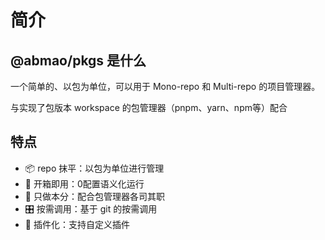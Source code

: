 # 简介
## @abmao/pkgs 是什么
一个简单的、以包为单位，可以用于 Mono-repo 和 Multi-repo 的项目管理器。

与实现了包版本 workspace 的包管理器（pnpm、yarn、npm等）配合

## 特点
- 📦 repo 抹平：以包为单位进行管理
- 🎁 开箱即用：0配置语义化运行
- 🐚 只做本分：配合包管理器各司其职
- 🎛️ 按需调用：基于 git 的按需调用
- 🔌 插件化：支持自定义插件
